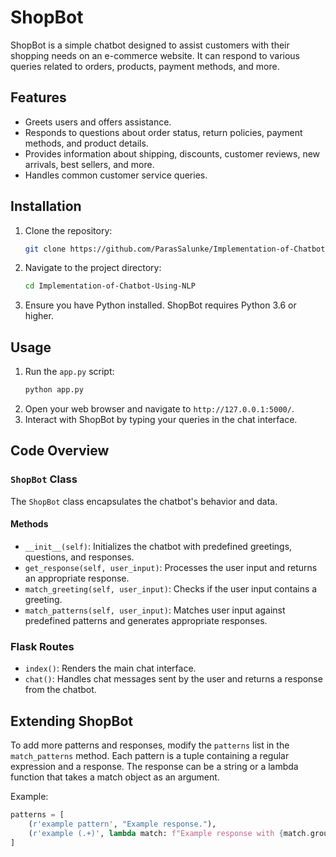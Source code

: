 # ShopBot

ShopBot is a simple chatbot designed to assist customers with their shopping needs on an e-commerce website. It can respond to various queries related to orders, products, payment methods, and more.

## Features

- Greets users and offers assistance.
- Responds to questions about order status, return policies, payment methods, and product details.
- Provides information about shipping, discounts, customer reviews, new arrivals, best sellers, and more.
- Handles common customer service queries.

## Installation

1. Clone the repository:
    ```sh
    git clone https://github.com/ParasSalunke/Implementation-of-Chatbot-Using-NLP.git
    ```
2. Navigate to the project directory:
    ```sh
    cd Implementation-of-Chatbot-Using-NLP
    ```
3. Ensure you have Python installed. ShopBot requires Python 3.6 or higher.

## Usage

1. Run the `app.py` script:
    ```sh
    python app.py
    ```
2. Open your web browser and navigate to `http://127.0.0.1:5000/`.
3. Interact with ShopBot by typing your queries in the chat interface.

## Code Overview

### `ShopBot` Class

The `ShopBot` class encapsulates the chatbot's behavior and data.

#### Methods

- `__init__(self)`: Initializes the chatbot with predefined greetings, questions, and responses.
- `get_response(self, user_input)`: Processes the user input and returns an appropriate response.
- `match_greeting(self, user_input)`: Checks if the user input contains a greeting.
- `match_patterns(self, user_input)`: Matches user input against predefined patterns and generates appropriate responses.

### Flask Routes

- `index()`: Renders the main chat interface.
- `chat()`: Handles chat messages sent by the user and returns a response from the chatbot.

## Extending ShopBot

To add more patterns and responses, modify the `patterns` list in the `match_patterns` method. Each pattern is a tuple containing a regular expression and a response. The response can be a string or a lambda function that takes a match object as an argument.

Example:
```python
patterns = [
    (r'example pattern', "Example response."),
    (r'example (.+)', lambda match: f"Example response with {match.group(1)}.")
]